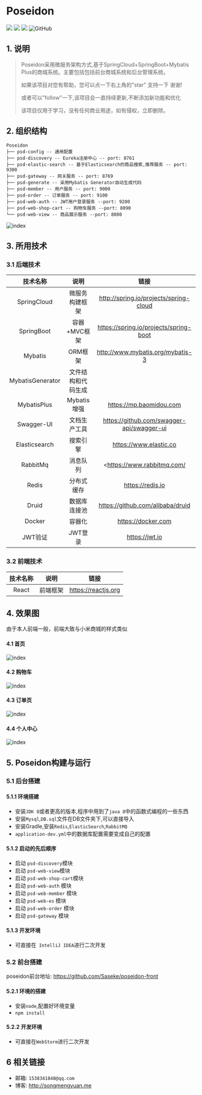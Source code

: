
# Poseidon
![](https://img.shields.io/badge/language-java-blue.svg)
![](https://img.shields.io/badge/version-1.0-brightgreen.svg)
![](https://img.shields.io/badge/gradle-4.10.2-brightgreen.svg)
![GitHub](https://img.shields.io/github/license/saseke/poseidon.svg)
## 1. 说明

> Poseidon采用微服务架构方式,基于SpringCloud+SpringBoot+Mybatis Plus的商城系统。主要包括包括前台商城系统和后台管理系统。
>
> 如果该项目对您有帮助，您可以点一下右上角的"star" 支持一下 谢谢!
>
> 或者可以"follow"一下,该项目会一直持续更新,不断添加新功能和优化
>
> 该项目仅用于学习，没有任何商业用途，如有侵权，立即删除。

## 2. 组织结构
```
Poseidon
├── psd-config -- 通用配置 
├── psd-discovery -- Eureka注册中心 -- port: 8761
├── psd-elastic-search -- 基于Elasticsearch的商品搜索,推荐服务 -- port: 9300
├── psd-gateway -- 网关服务 -- port: 8769
├── psd-generate -- 采用Mybatis Generator自动生成代码
├── psd-member -- 用户服务 -- port: 9000
├── psd-order -- 订单服务 -- port: 9100
├── psd-web-auth -- JWT用户登录服务 --port: 9200
├── psd-web-shop-cart -- 购物车服务 --port: 8090
└── psd-web-view -- 商品展示服务 --port: 8080
```

![index](./doc/img/db.png)

## 3. 所用技术

### 3.1 后端技术

|     技术名称     |        说明        |                    链接                     |
| :--------------: | :----------------: | :-----------------------------------------: |
|   SpringCloud    |   微服务构建框架   |   http://spring.io/projects/spring-cloud    |
|    SpringBoot    |    容器+MVC框架    |   https://spring.io/projects/spring-boot    |
|     Mybatis      |      ORM框架       |      http://www.mybatis.org/mybatis-3       |
| MybatisGenerator | 文件结构和代码生成 |                                             |
|   MybatisPlus    |    Mybatis增强     |           https://mp.baomidou.com           |
|    Swagger-UI    |    文档生产工具    | <https://github.com/swagger-api/swagger-ui> |
|  Elasticsearch   |      搜索引擎      |           https://www.elastic.co            |
|     RabbitMq     |      消息队列      |         <https://www.rabbitmq.com/          |
|      Redis       |     分布式缓存     |              https://redis.io               |
|      Druid       |    数据库连接池    |      https://github.com/alibaba/druid       |
|      Docker      |       容器化       |             https://docker.com              |
|     JWT验证      |      JWT登录       |               https://jwt.io                |

### 3.2 前端技术

| 技术名称 |   说明   |        链接         |
| :------: | :------: | :-----------------: |
|  React   | 前端框架 | https://reactjs.org |

## 4. 效果图

由于本人前端一般，前端大致与小米商城的样式类似

#### 4.1 首页

![index](./doc/img/index.png)

#### 4.2 购物车

![index](./doc/img/cart.png)


#### 4.3 订单页
![index](./doc/img/order.png)


#### 4.4 个人中心
![index](./doc/img/personalCenter.png)
## 5. Poseidon构建与运行

### 5.1 后台搭建

#### 5.1.1  环境搭建

* 安装`JDK 8`或者更高的版本,程序中用到了`java 8`中的函数式编程的一些东西
* 安装`Mysql`,`DB.sql`文件在DB文件夹下,可以直接导入
* 安装Gradle,安装`Redis`,`ElasticSearch`,`RabbitMQ`
* `application-dev.yml`中的数据库配置需要变成自己的配置

#### 5.1.2  启动的先后顺序

* 启动 `psd-discovery`模块
* 启动 `psd-web-view`模块
* 启动 `psd-web-shop-cart`模块
* 启动 `psd-web-auth` 模块
* 启动 `psd-web-member` 模块
* 启动 `psd-web-es` 模块
* 启动 `psd-web-order` 模块
* 启动 `psd-gateway` 模块

#### 5.1.3  开发环境

* 可直接在` IntelliJ IDEA`进行二次开发

### 5.2 前台搭建

poseidon前台地址: https://github.com/Saseke/poseidon-front

#### 5.2.1 环境的搭建

* 安装`node`,配置好环境变量
* `npm install`

#### 5.2.2 开发环境

* 可直接在`WebStorm`进行二次开发

## 6 相关链接
* 邮箱:  `1538341848@qq.com`
* 博客:  http://songmengyuan.me

